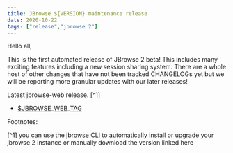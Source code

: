 ```yaml
---
title: JBrowse ${VERSION} maintenance release
date: 2020-10-22
tags: ["release","jbrowse 2"]
---
```


Hello all,

This is the first automated release of JBrowse 2 beta! This includes many
exciting features including a new session sharing system. There are a whole
host of other changes that have not been tracked CHANGELOGs yet but we will be
reporting more granular updates with our later releases!


Latest jbrowse-web release. [^1]


* [$JBROWSE_WEB_TAG](https://github.com/GMOD/jbrowse-components/releases/tag/@jbrowse/web@0.0.1-beta.26)


Footnotes:

[^1] you can use the [jbrowse
CLI](https://jbrowse.org/jb2/docs/quickstart_web) to automatically install or
upgrade your jbrowse 2 instance or manually download the version linked here

